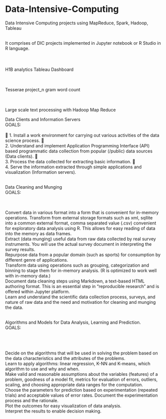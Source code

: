 # Data-Intensive-Computing
Data Intensive Computing projects using MapReduce, Spark, Hadoop, Tableau<br><br>

It comprises of DIC projects implemented in Jupyter notebook or R Studio in R language.<br><br>
<br><br>
H1B analytics Tableau Dashboard

<br><br>
Tesserae project_n gram word count

<br><br>
Large scale text processing with Hadoop Map Reduce

Data Clients and Information Servers <br> 
GOALS:<br> <br> 
 1. Install a work environment for carrying out various activities of the data science process.
<br>  2. Understand and implement Application Programming Interface (API) based programmatic data collection from popular (/public) data sources (Data clients).
<br>  3. Process the data collected for extracting basic information.
<br>  4. Serve the information extracted through simple applications and visualization (Information servers).

<br> Data Cleaning and Munging<br> 
GOALS:<br> <br> 

<br> Convert data in various format into a form that is convenient for in-memory operations. Transform from external storage formats such as xml, sqllite into a common external format, comma separated value (.csv) convenient for exploratory data analysis using R. This allows for easy reading of data into the memory as data frames.
<br> Extract (data munging) useful data from raw data collected by real survey instruments. You will use the actual survey document in interpreting the survey results.
<br> Repurpose data from a popular domain (such as sports) for consumption by different genre of applications.
<br> Transform data using operations such as grouping, categorization and binning to stage them for in-memory analysis. (R is optimized to work well with in-memory data.)
<br> Document data cleaning steps using Markdown, a text-based HTML authoring format. This is an essential step in “reproducible research” and is offered within Jupyter platform.
<br> Learn and understand the scientific data collection process, surveys, and nature of raw data and the need and motivation for cleaning and munging the data.

<br> Algorithms and Models for Data Analysis, Learning and Prediction.
<br> GOALS:<br> <br> 

<br> <br> Decide on the algorithms that will be used in solving the problem based on the data characteristics and the attributes of the problems.
<br> Learn to apply algorithms: linear regression, K-NN and K-means, which algorithm to use and why and when.
<br> Make valid and reasonable assumptions about the variables (features) of a problem, goodness of a model fit, metrics for evaluation of errors, outliers, scaling, and choosing appropriate data ranges for the computation.
<br> Choose the parameters for prediction based on experimentation (repeated trials) and acceptable values of error rates. Document the experimentation process and the rationale.
<br> Plot the outcomes for easy visualization of data analysis.
<br> Interpret the results to enable decision making.

